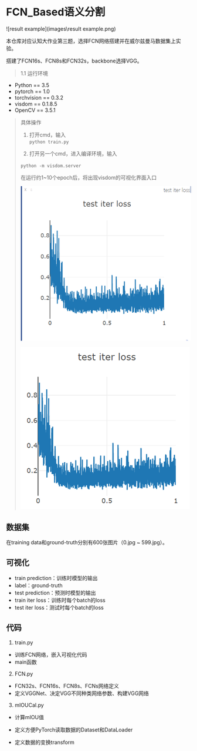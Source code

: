 # FCN_Based语义分割

![result example](images\result example.png)

本仓库对应认知大作业第三题，选择FCN网络搭建并在威尔兹曼马数据集上实验。

搭建了FCN16s、FCN8s和FCN32s，backbone选择VGG。  

>1.1 运行环境  
- Python == 3.5
- pytorch == 1.0
- torchvision == 0.3.2
- visdom == 0.1.8.5
- OpenCV == 3.5.1
>具体操作
>1. 打开cmd，输入  
>```python train.py```
>
>2. 打开另一个cmd，进入编译环境，输入
>
>```python -m visdom.server```
>
>  在运行约1~10个epoch后，将出现visdom的可视化界面入口
>
>  ![test_loss](images/test_loss.png)
>
>  ![train_loss](images/train_loss.png)

## 数据集
在training data和ground-truth分别有600张图片（0.jpg ~ 599.jpg）。
## 可视化
- train prediction：训练时模型的输出
- label：ground-truth
- test prediction：预测时模型的输出
- train iter loss：训练时每个batch的loss
- test iter loss：测试时每个batch的loss
## 代码
1. train.py
- 训练FCN网络，嵌入可视化代码
- main函数
2. FCN.py
- FCN32s、FCN16s、FCN8s、FCNs网络定义
- 定义VGGNet、决定VGG不同种类网络参数、构建VGG网络
3. mIOUCal.py
- 计算mIOU值

- 定义方便PyTorch读取数据的Dataset和DataLoader
- 定义数据的变换transform



